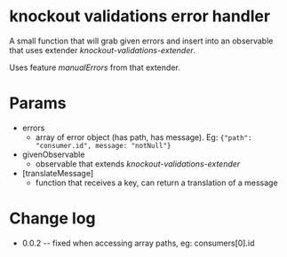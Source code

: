 # knockout validations error handler

A small function that will grab given errors and insert into an observable that uses extender *knockout-validations-extender*.

Uses feature _manualErrors_ from that extender.

# Params
- errors
  + array of error object (has path, has message). Eg:
  `` {"path": "consumer.id", message: "notNull"} ``
- givenObservable
  + observable that extends *knockout-validations-extender*
- [translateMessage]
  + function that receives a key, can return a translation of a message

# Change log
- 0.0.2
-- fixed when accessing array paths, eg: consumers[0].id

